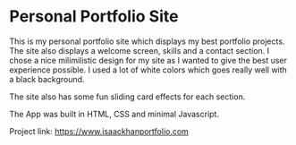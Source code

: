 # Personal Portfolio Site

This is my personal portfolio site which displays my best portfolio projects. The site also displays a welcome screen, skills and a contact section. 
I chose a nice milimilistic design for my site as I wanted to give the best user experience possible. I used a lot of white colors which goes really well with a black background.

The site also has some fun sliding card effects for each section.

The App was built in HTML, CSS and minimal Javascript.

Project link:
https://www.isaackhanportfolio.com

